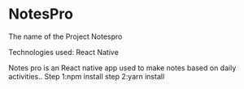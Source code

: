# NotesPro

The name of the Project
Notespro

Technologies used:
React Native


Notes pro is an React native app used to make notes based on daily activities..
Step 1:npm install
step 2:yarn install
